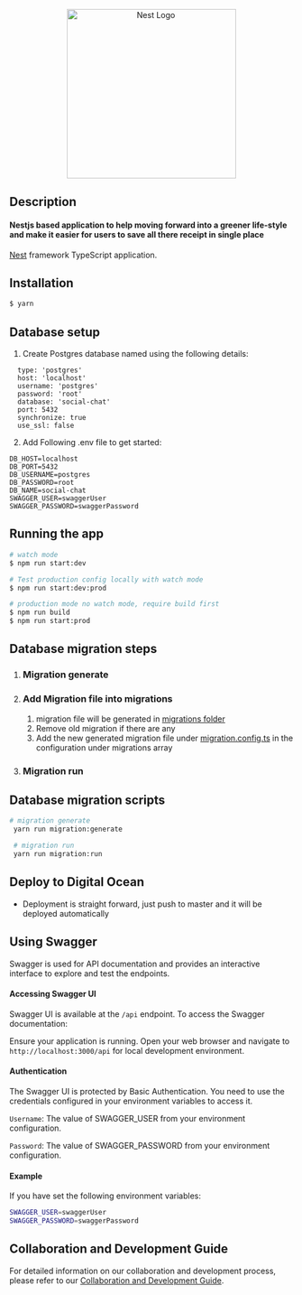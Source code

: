 <p align="center">
  <a href="http://nestjs.com/" target="blank"><img src="https://7webs.co.in/assets/images/logos/logo_main.png" height="300" alt="Nest Logo" /></a>
</p>

## Description

#### Nestjs based application to help moving forward into a greener life-style and make it easier for users to save all there receipt in single place

[Nest](https://github.com/nestjs/nest) framework TypeScript application.

## Installation

```bash
$ yarn
```

## Database setup

1. Create Postgres database named using the following details:

```
  type: 'postgres'
  host: 'localhost'
  username: 'postgres'
  password: 'root'
  database: 'social-chat'
  port: 5432
  synchronize: true
  use_ssl: false
```

2. Add Following .env file to get started:
```
DB_HOST=localhost
DB_PORT=5432
DB_USERNAME=postgres
DB_PASSWORD=root
DB_NAME=social-chat
SWAGGER_USER=swaggerUser
SWAGGER_PASSWORD=swaggerPassword
```

## Running the app

```bash
# watch mode
$ npm run start:dev

# Test production config locally with watch mode
$ npm run start:dev:prod

# production mode no watch mode, require build first
$ npm run build
$ npm run start:prod
```

## Database migration steps

1. ### Migration generate
2. ### Add Migration file into migrations
   1. migration file will be generated in [migrations folder](src/providers/database/migrations)
   2. Remove old migration if there are any
   3. Add the new generated migration file under [migration.config.ts](src/providers/database/migration.config.ts) in
      the configuration under
      migrations array
3. ### Migration run

## Database migration scripts

```bash
# migration generate
 yarn run migration:generate

 # migration run
 yarn run migration:run
```

## Deploy to Digital Ocean

- Deployment is straight forward, just push to master and it will be deployed automatically

## Using Swagger

Swagger is used for API documentation and provides an interactive interface to explore and test the endpoints.

#### Accessing Swagger UI

Swagger UI is available at the `/api` endpoint. To access the Swagger documentation:

Ensure your application is running.
Open your web browser and navigate to `http://localhost:3000/api` for local development environment.

#### Authentication

The Swagger UI is protected by Basic Authentication. You need to use the credentials configured in your environment variables to access it.

`Username`: The value of SWAGGER_USER from your environment configuration.

`Password`: The value of SWAGGER_PASSWORD from your environment configuration.

#### Example

If you have set the following environment variables:

```bash
SWAGGER_USER=swaggerUser
SWAGGER_PASSWORD=swaggerPassword
```

## Collaboration and Development Guide

For detailed information on our collaboration and development process, please refer to our [Collaboration and Development Guide](./Collaboration-Guide.md).
